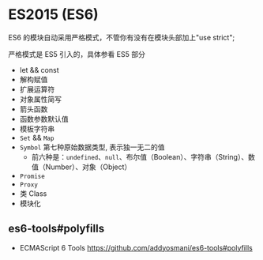 # ES2015 (ES6)

ES6 的模块自动采用严格模式，不管你有没有在模块头部加上"use strict";

严格模式是 ES5 引入的，具体参看 ES5 部分

- let && const
- 解构赋值
- 扩展运算符
- 对象属性简写
- 箭头函数
- 函数参数默认值
- 模板字符串
- `Set` && `Map`
- `Symbol` 第七种原始数据类型, 表示独一无二的值
  - 前六种是：`undefined`、`null`、布尔值（Boolean）、字符串（String）、数值（Number）、对象（Object）
- `Promise`
- `Proxy`
- 类 Class
- 模块化

## es6-tools#polyfills

- ECMAScript 6 Tools https://github.com/addyosmani/es6-tools#polyfills
